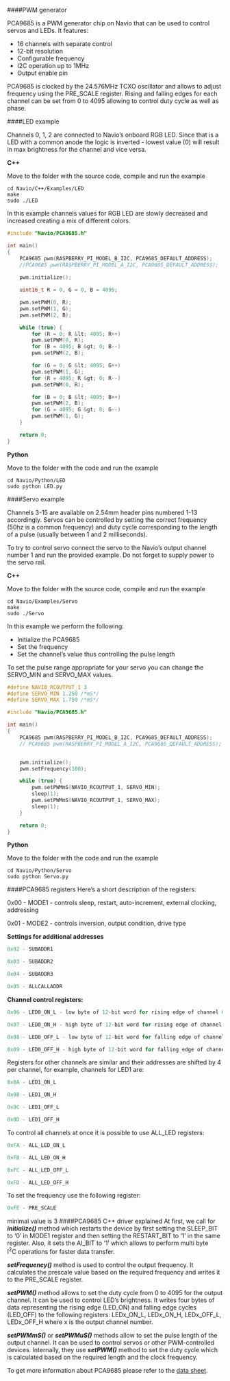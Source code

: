 ####PWM generator

PCA9685 is a PWM generator chip on Navio that can be used to control servos and LEDs. It features:

* 16 channels with separate control
* 12-bit resolution
* Configurable frequency
* I2C operation up to 1MHz
* Output enable pin

PCA9685 is clocked by the 24.576MHz TCXO oscillator and allows to adjust frequency using the PRE_SCALE register. Rising and falling edges for each channel can be set from 0 to 4095 allowing to control duty cycle as well as phase.



####LED example

Channels 0, 1, 2 are connected to Navio’s onboard RGB LED. Since that is a LED with a common anode the logic is inverted - lowest value (0) will result in max brightness for the channel and vice versa.

**C++**

Move to the folder with the source code, compile and run the example

```
cd Navio/C++/Examples/LED
make
sudo ./LED
```

In this example channels values for RGB LED are slowly decreased and increased creating a mix of different colors.


```c
#include "Navio/PCA9685.h"

int main()
{
    PCA9685 pwm(RASPBERRY_PI_MODEL_B_I2C, PCA9685_DEFAULT_ADDRESS);
    //PCA9685 pwm(RASPBERRY_PI_MODEL_A_I2C, PCA9685_DEFAULT_ADDRESS);
    
    pwm.initialize();

    uint16_t R = 0, G = 0, B = 4095;

    pwm.setPWM(0, R);
    pwm.setPWM(1, G);
    pwm.setPWM(2, B);

    while (true) {
        for (R = 0; R &lt; 4095; R++)             
        pwm.setPWM(0, R);         
        for (B = 4095; B &gt; 0; B--)
        pwm.setPWM(2, B);

        for (G = 0; G &lt; 4095; G++)             
        pwm.setPWM(1, G);         
        for (R = 4095; R &gt; 0; R--)
        pwm.setPWM(0, R);

        for (B = 0; B &lt; 4095; B++)             
        pwm.setPWM(2, B);         
        for (G = 4095; G &gt; 0; G--)
        pwm.setPWM(1, G);
    }

    return 0;
}
```

**Python**

Move to the folder with the code and run the example

```
cd Navio/Python/LED
sudo python LED.py
```


####Servo example

Channels 3-15 are available on 2.54mm header pins numbered 1-13 accordingly. Servos can be controlled by setting the correct frequency (50hz is a common frequency) and duty cycle corresponding to the length of a pulse (usually between 1 and 2 milliseconds).

To try to control servo connect the servo to the Navio’s output channel number 1 and run the provided example. Do not forget to supply power to the servo rail.


**C++**

Move to the folder with the source code, compile and run the example

```
cd Navio/Examples/Servo
make
sudo ./Servo
```

In this example we perform the following:

* Initialize the PCA9685
* Set the frequency
* Set the channel’s value thus controlling the pulse length

To set the pulse range appropriate for your servo you can change the SERVO_MIN and SERVO_MAX values.

```c
#define NAVIO_RCOUTPUT_1 3
#define SERVO_MIN 1.250 /*mS*/
#define SERVO_MAX 1.750 /*mS*/

#include "Navio/PCA9685.h"

int main()
{
    PCA9685 pwm(RASPBERRY_PI_MODEL_B_I2C, PCA9685_DEFAULT_ADDRESS);
    // PCA9685 pwm(RASPBERRY_PI_MODEL_A_I2C, PCA9685_DEFAULT_ADDRESS);


    pwm.initialize();
    pwm.setFrequency(100);

    while (true) {
        pwm.setPWMmS(NAVIO_RCOUTPUT_1, SERVO_MIN);
        sleep(1);
        pwm.setPWMmS(NAVIO_RCOUTPUT_1, SERVO_MAX);
        sleep(1);
    }

    return 0;
}


```

**Python**

Move to the folder with the code and run the example

```
cd Navio/Python/Servo
sudo python Servo.py
```




####PCA9685 registers
Here’s a short description of the registers:

0x00 - MODE1 - controls sleep, restart, auto-increment, external clocking, addressing

0x01 - MODE2 - controls inversion, output condition, drive type



**Settings for additional addresses**

```python
0x02 - SUBADDR1

0x03 - SUBADDR2

0x04 - SUBADDR3

0x05 - ALLCALLADDR
```

**Channel control registers:**

```c
0x06 - LED0_ON_L - low byte of 12-bit word for rising edge of channel 0

0x07 - LED0_ON_H - high byte of 12-bit word for rising edge of channel 0

0x08 - LED0_OFF_L - low byte of 12-bit word for falling edge of channel 0

0x09 - LED0_OFF_H - high byte of 12-bit word for falling edge of channel 0
```

Registers for other channels are similar and their addresses are shifted by 4 per channel, for example, channels for LED1 are:

```c
0x0A - LED1_ON_L

0x0B - LED1_ON_H

0x0C - LED1_OFF_L

0x0D - LED1_OFF_H
```

To control all channels at once it is possible to use ALL_LED registers:

```c
0xFA - ALL_LED_ON_L

0xFB - ALL_LED_ON_H

0xFC - ALL_LED_OFF_L

0xFD - ALL_LED_OFF_H
```

To set the frequency use the following register:

```c
0xFE - PRE_SCALE 
```
minimal value is 3
####PCA9685 C++ driver explained
At first, we call for ***initialize()*** method which restarts the device by first setting the SLEEP_BIT to ‘0’ in MODE1 register and then setting the RESTART_BIT to ‘1’ in the same register. Also, it sets the AI_BIT to ‘1’ which allows to perform multi byte I<sup>2</sup>C operations for faster data transfer.



***setFrequency()*** method is used to control the output frequency. It calculates the prescale value based on the required frequency and writes it to the PRE_SCALE register.


***setPWM()*** method allows to set the duty cycle from 0 to 4095 for the output channel. It can be used to control LED’s brightness. It writes four bytes of data representing the rising edge (LED_ON) and falling edge cycles (LED_OFF) to the following registers: LEDx_ON_L, LEDx_ON_H, LEDx_OFF_L, LEDx_OFF_H where x is the output channel number.



***setPWMmS()*** or ***setPWMuS()*** methods allow to set the pulse length of the output channel. It can be used to control servos or other PWM-controlled devices. Internally, they use ***setPWM()*** method to set the duty cycle which is calculated based on the required length and the clock frequency.


To get more information about PCA9685 please refer to the [data sheet](http://www.nxp.com/documents/data_sheet/PCA9685.pdf).
